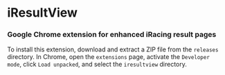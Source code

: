 # iResultView
### Google Chrome extension for enhanced iRacing result pages

To install this extension, download and extract a ZIP file from the `releases` directory. In Chrome, open the `extensions` page, activate the `Developer mode`, click `Load unpacked`, and select the `iresultview` directory.
